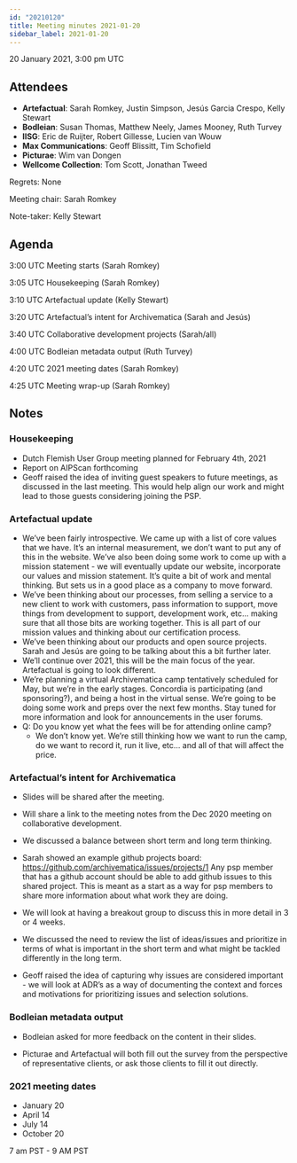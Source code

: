 ```yaml
---
id: "20210120"
title: Meeting minutes 2021-01-20
sidebar_label: 2021-01-20
---
```


<!-- Don't forget to add minutes to website/sidebars.json! -->

20 January 2021, 3:00 pm UTC

## Attendees

* **Artefactual**: Sarah Romkey, Justin Simpson, Jesús Garcia Crespo, Kelly Stewart
* **Bodleian**: Susan Thomas, Matthew Neely, James Mooney, Ruth Turvey
* **IISG**: Eric de Ruijter, Robert Gillesse, Lucien van Wouw
* **Max Communications**: Geoff Blissitt, Tim Schofield
* **Picturae**: Wim van Dongen
* **Wellcome Collection**: Tom Scott, Jonathan Tweed

Regrets: None

Meeting chair: Sarah Romkey

Note-taker: Kelly Stewart

## Agenda

3:00 UTC	Meeting starts (Sarah Romkey)

3:05 UTC	Housekeeping (Sarah Romkey)

3:10 UTC	Artefactual update (Kelly Stewart)

3:20 UTC  Artefactual’s intent for Archivematica (Sarah and Jesús)

3:40 UTC  Collaborative development projects (Sarah/all)

4:00 UTC Bodleian metadata output (Ruth Turvey)

4:20 UTC 2021 meeting dates (Sarah Romkey)

4:25 UTC Meeting wrap-up (Sarah Romkey)

## Notes

### Housekeeping

* Dutch Flemish User Group meeting planned for February 4th, 2021
* Report on AIPScan forthcoming
* Geoff raised the idea of inviting guest speakers to future meetings, as discussed in the last meeting.  This would help align our work and might lead to those 
guests considering joining the PSP.  

### Artefactual update

* We’ve been fairly introspective. We came up with a list of core values that we have. It’s an internal measurement, we don’t want to put any of this in the website.
We’ve also been doing some work to come up with a mission statement - we will eventually update our website, incorporate our values and mission statement. It’s 
quite a bit of work and mental thinking. But sets us in a good place as a company to move forward.
* We’ve been thinking about our processes, from selling a service to a new client to work with customers, pass information to support, move things from development 
to support, development work, etc… making sure that all those bits are working together. This is all part of our mission values and thinking about our 
certification process.
* We’ve been thinking about our products and open source projects. Sarah and Jesús are going to be talking about this a bit further later.
* We’ll continue over 2021, this will be the main focus of the year. Artefactual is going to look different.
* We’re planning a virtual Archivematica camp tentatively scheduled for May, but we’re in the early stages. Concordia is participating (and sponsoring?), and being 
a host in the virtual sense. We’re going to be doing some work and preps over the next few months. Stay tuned for more information and look for announcements in the
user forums.
* Q: Do you know yet what the fees will be for attending online camp?
  * We don’t know yet. We’re still thinking how we want to run the camp, do we want to record it, run it live, etc… and all of that will affect the price.

### Artefactual’s intent for Archivematica

* Slides will be shared after the meeting.
* Will share a link to the meeting notes from the Dec 2020 meeting on collaborative development.

* We discussed a balance between short term and long term thinking.
* Sarah showed an example github projects board: https://github.com/archivematica/issues/projects/1
Any psp member that has a github account should be able to add github issues to this shared project.  This is meant as a start as a way for psp members to 
share more information about what work they are doing.  

* We will look at having a breakout group to discuss this in more detail in 3 or 4 weeks. 
* We discussed the need to review the list of ideas/issues and prioritize in terms of what is important in the short term and what might be tackled 
differently in the long term.
* Geoff raised the idea of capturing why issues are considered important - we will look at ADR’s as a way of documenting the context and forces and motivations for
prioritizing issues and selection solutions.

### Bodleian metadata output

* Bodleian asked for more feedback on the content in their slides.

* Picturae and Artefactual will both fill out the survey from the perspective of representative clients, or ask those clients to fill it out directly.

### 2021 meeting dates
* January 20
* April 14
* July 14
* October 20

7 am PST - 9 AM PST

